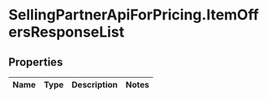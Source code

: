 # SellingPartnerApiForPricing.ItemOffersResponseList

## Properties
Name | Type | Description | Notes
------------ | ------------- | ------------- | -------------


